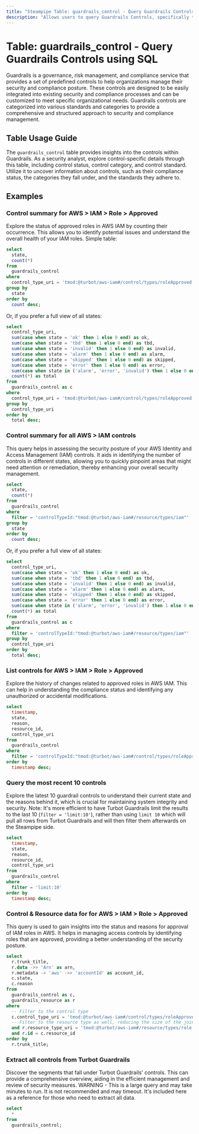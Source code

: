 ```yaml
---
title: "Steampipe Table: guardrails_control - Query Guardrails Controls using SQL"
description: "Allows users to query Guardrails Controls, specifically the control status, control category, and control standard, providing insights into the guardrails compliance and security posture."
---
```


# Table: guardrails_control - Query Guardrails Controls using SQL

Guardrails is a governance, risk management, and compliance service that provides a set of predefined controls to help organizations manage their security and compliance posture. These controls are designed to be easily integrated into existing security and compliance processes and can be customized to meet specific organizational needs. Guardrails controls are categorized into various standards and categories to provide a comprehensive and structured approach to security and compliance management.

## Table Usage Guide

The `guardrails_control` table provides insights into the controls within Guardrails. As a security analyst, explore control-specific details through this table, including control status, control category, and control standard. Utilize it to uncover information about controls, such as their compliance status, the categories they fall under, and the standards they adhere to.

## Examples

### Control summary for AWS > IAM > Role > Approved
Explore the status of approved roles in AWS IAM by counting their occurrence. This allows you to identify potential issues and understand the overall health of your IAM roles.
Simple table:


```sql
select
  state,
  count(*)
from
  guardrails_control
where
  control_type_uri = 'tmod:@turbot/aws-iam#/control/types/roleApproved'
group by
  state
order by
  count desc;
```

Or, if you prefer a full view of all states:

```sql
select
  control_type_uri,
  sum(case when state = 'ok' then 1 else 0 end) as ok,
  sum(case when state = 'tbd' then 1 else 0 end) as tbd,
  sum(case when state = 'invalid' then 1 else 0 end) as invalid,
  sum(case when state = 'alarm' then 1 else 0 end) as alarm,
  sum(case when state = 'skipped' then 1 else 0 end) as skipped,
  sum(case when state = 'error' then 1 else 0 end) as error,
  sum(case when state in ('alarm', 'error', 'invalid') then 1 else 0 end) as alert,
  count(*) as total
from
  guardrails_control as c
where
  control_type_uri = 'tmod:@turbot/aws-iam#/control/types/roleApproved'
group by
  control_type_uri
order by
  total desc;
```

### Control summary for all AWS > IAM controls
This query helps in assessing the security posture of your AWS Identity and Access Management (IAM) controls. It aids in identifying the number of controls in different states, allowing you to quickly pinpoint areas that might need attention or remediation, thereby enhancing your overall security management.

```sql
select
  state,
  count(*)
from
  guardrails_control
where
  filter = 'controlTypeId:"tmod:@turbot/aws-iam#/resource/types/iam"'
group by
  state
order by
  count desc;
```

Or, if you prefer a full view of all states:

```sql
select
  control_type_uri,
  sum(case when state = 'ok' then 1 else 0 end) as ok,
  sum(case when state = 'tbd' then 1 else 0 end) as tbd,
  sum(case when state = 'invalid' then 1 else 0 end) as invalid,
  sum(case when state = 'alarm' then 1 else 0 end) as alarm,
  sum(case when state = 'skipped' then 1 else 0 end) as skipped,
  sum(case when state = 'error' then 1 else 0 end) as error,
  sum(case when state in ('alarm', 'error', 'invalid') then 1 else 0 end) as alert,
  count(*) as total
from
  guardrails_control as c
where
  filter = 'controlTypeId:"tmod:@turbot/aws-iam#/resource/types/iam"'
group by
  control_type_uri
order by
  total desc;
```

### List controls for AWS > IAM > Role > Approved
Explore the history of changes related to approved roles in AWS IAM. This can help in understanding the compliance status and identifying any unauthorized or accidental modifications.

```sql
select
  timestamp,
  state,
  reason,
  resource_id,
  control_type_uri
from
  guardrails_control
where
  filter = 'controlTypeId:"tmod:@turbot/aws-iam#/control/types/roleApproved" controlTypeLevel:self'
order by
  timestamp desc;
```

### Query the most recent 10 controls
Explore the latest 10 guardrail controls to understand their current state and the reasons behind it, which is crucial for maintaining system integrity and security.
Note: It's more efficient to have Turbot Guardrails limit the results to the last 10
(`filter = 'limit:10'`), rather than using `limit 10` which will pull all rows
from Turbot Guardrails and will then filter them afterwards on the Steampipe side.


```sql
select
  timestamp,
  state,
  reason,
  resource_id,
  control_type_uri
from
  guardrails_control
where
  filter = 'limit:10'
order by
  timestamp desc;
```

### Control & Resource data for for AWS > IAM > Role > Approved
This query is used to gain insights into the status and reasons for approval of IAM roles in AWS. It helps in managing access controls by identifying roles that are approved, providing a better understanding of the security posture.

```sql
select
  r.trunk_title,
  r.data ->> 'Arn' as arn,
  r.metadata -> 'aws' ->> 'accountId' as account_id,
  c.state,
  c.reason
from
  guardrails_control as c,
  guardrails_resource as r
where
  -- Filter to the control type
  c.control_type_uri = 'tmod:@turbot/aws-iam#/control/types/roleApproved'
  -- Filter to the resource type as well, reducing the size of the join
  and r.resource_type_uri = 'tmod:@turbot/aws-iam#/resource/types/role'
  and r.id = c.resource_id
order by
  r.trunk_title;
```

### Extract all controls from Turbot Guardrails
Discover the segments that fall under Turbot Guardrails' controls. This can provide a comprehensive overview, aiding in the efficient management and review of security measures.
WARNING - This is a large query and may take minutes to run. It is not recommended and may timeout.
It's included here as a reference for those who need to extract all data.


```sql
select
  *
from
  guardrails_control;
```